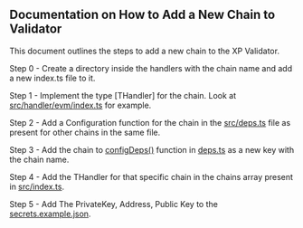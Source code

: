 ## Documentation on How to Add a New Chain to Validator

This document outlines the steps to add a new chain to the XP Validator.

Step 0 - Create a directory inside the handlers with the chain name and add a new index.ts file to it.

Step 1 - Implement the type [THandler] for the chain. Look at [src/handler/evm/index.ts](src/handler/evm/index.ts) for example.

Step 2 - Add a Configuration function for the chain in the [src/deps.ts](src/deps.ts) file as present for other chains in the same file.

Step 3 - Add the chain to [configDeps()](src/deps.ts) function in [deps.ts](src/deps.ts) as a new key with the chain name.

Step 4 - Add the THandler for that specific chain in the chains array present in [src/index.ts](src/index.ts).

Step 5 - Add The PrivateKey, Address, Public Key to the [secrets.example.json](secrets.example.json).
